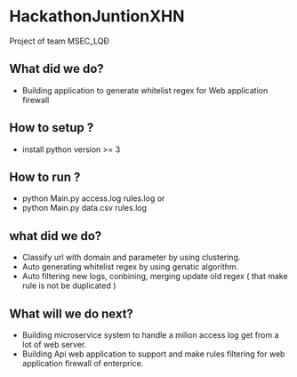 # HackathonJuntionXHN
Project of team MSEC_LQĐ

## What did we do? 
 - Building application to generate whitelist regex for Web application firewall
 
## How to setup ?
 - install python version >= 3 
 
## How to run ? 
 - python Main.py access.log rules.log 
 or
 - python Main.py data.csv rules.log

## what did we do? 
 - Classify url with domain and parameter by using clustering. 
 - Auto generating whitelist regex by using genatic algorithm.
 - Auto filtering new logs, conbining, merging update old regex ( that make rule is not be duplicated )
## What will we do next?
 - Building microservice system to handle a milion access log get from a lot of web server.
 - Building Api web application to support and make rules filtering for web application firewall of 	enterprice.



